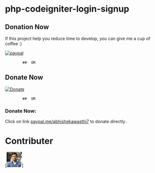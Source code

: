 # php-codeigniter-login-signup
 
	
## Donation Now
If this project help you reduce time to develop, you can give me a cup of coffee :) 

[![paypal](https://www.paypalobjects.com/en_US/i/btn/btn_donateCC_LG.gif)](https://www.paypal.com/cgi-bin/webscr?cmd=_s-xclick&hosted_button_id=HZAZ43VRZVAPL)
			
			##  OR 

## Donate Now
 [![Donate](https://img.shields.io/badge/Donate-PayPal-green.svg)](https://www.paypal.com/cgi-bin/webscr?cmd=_s-xclick&hosted_button_id=HZAZ43VRZVAPL)
	
			##  OR
 
 
### Donate Now:
 Click on link [paypal.me/abhishekawasthi7](paypal.me/abhishekawasthi7) to donate directly .


 
 # Contributer 
[![Donate](https://github.com/abhawasthi/php-codeigniter-login-signup/blob/master/uploads/39170354.png)]




 


